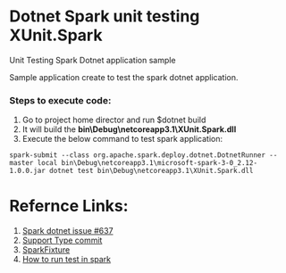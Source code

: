 # Dotnet Spark unit testing XUnit.Spark
Unit Testing Spark Dotnet application sample

Sample application create to test the spark dotnet application. 

### Steps to execute code:
1. Go to project home director and run $dotnet build
2. It will build the **bin\Debug\netcoreapp3.1\XUnit.Spark.dll**
3. Execute the below command to test spark application:

```
spark-submit --class org.apache.spark.deploy.dotnet.DotnetRunner --master local bin\Debug\netcoreapp3.1\microsoft-spark-3-0_2.12-1.0.0.jar dotnet test bin\Debug\netcoreapp3.1\XUnit.Spark.dll
```


# Refernce Links:

1. [Spark dotnet issue #637](https://github.com/dotnet/spark/issues/637)
2. [Support Type commit](https://github.com/dotnet/spark/pull/420#issue-372218875)
3. [SparkFixture](https://github.com/dotnet/spark/blob/master/src/csharp/Microsoft.Spark.E2ETest/SparkFixture.cs#L22)
4. [How to run test in spark](https://stackoverflow.com/questions/63352252/unittest-for-net-apache-spark)

